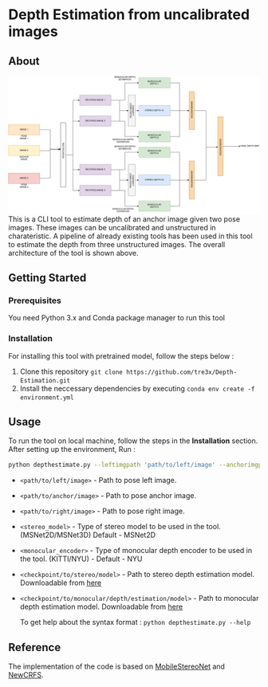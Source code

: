 # Depth Estimation from uncalibrated images

## About
![alt text](img/DepthEstimation.drawio.png)
This is a CLI tool to estimate depth of an anchor image given two pose images. These images can be uncalibrated and unstructured in charateristic. A pipeline of already existing
tools has been used in this tool to estimate the depth from three unstructured images. The overall architecture of the tool is shown above.

## Getting Started


### Prerequisites
You need Python 3.x and Conda package manager to run this tool

### Installation
For installing this tool with pretrained model, follow the steps below :
1. Clone this repository `git clone https://github.com/tre3x/Depth-Estimation.git`
2. Install the neccessary dependencies by executing `conda env create -f environment.yml`

## Usage

To run the tool on local machine, follow the steps in the **Installation** section.
After setting up the environment, Run :
```bash
python depthestimate.py --leftimgpath 'path/to/left/image' --anchorimgpath 'path/to/anchor/image' --rightimgpath 'path/to/right/image' --stereo_model 'MSNet2D' --monocular_encoder 'large07' --stereo_ckpt_path 'checkpoint/to/stereo/model' --monocular_checkpoint_path 'checkpoint/to/monocular/depth/estimation/model'

```
- `<path/to/left/image>` - Path to pose left image.
- `<path/to/anchor/image>` - Path to pose anchor image.
- `<path/to/right/image>` - Path to pose right image.
- `<stereo_model>` - Type of stereo model to be used in the tool. (MSNet2D/MSNet3D) Default - MSNet2D
- `<monocular_encoder>` - Type of monocular depth encoder to be used in the tool. (KITTI/NYU) - Default - NYU
- `<checkpoint/to/stereo/model>` - Path to stereo depth estimation model. Downloadable from [here](https://drive.google.com/file/d/1Y2Q7qcwjls0ThVpQFvFy3nXR0TBCal9y/view)
- `<checkpoint/to/monocular/depth/estimation/model>` - Path to monocular depth estimation model. Downloadable from [here](https://drive.google.com/drive/folders/14USfGE5gDJhPGAVUWuALdLqICYLSWRjL?usp=sharing)

  To get help about the syntax format : `python depthestimate.py --help`

## Reference

The implementation of the code is based on [MobileStereoNet](https://arxiv.org/pdf/2108.09770.pdf) and [NewCRFS](https://arxiv.org/abs/2203.01502).

